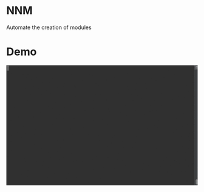 # NNM

Automate the creation of modules

# Demo

![demo](https://github.com/HaoDaWang/nest-new-module/blob/master/doc/record.gif)
